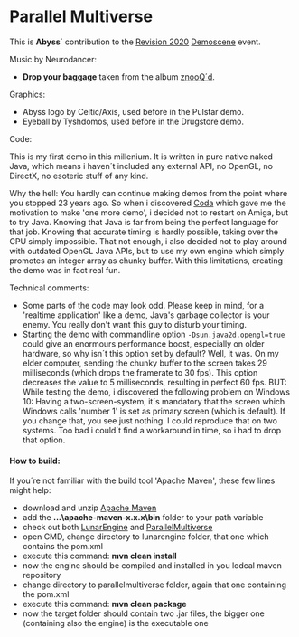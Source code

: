 # Parallel Multiverse

This is **Abyss**´ contribution to the [Revision 2020](https://2020.revision-party.net "Revision") [Demoscene](https://en.wikipedia.org/wiki/Demoscene "Wikipedia") event.



Music by Neurodancer:

* **Drop your baggage** taken from the album [znooQ´d](https://neurowerx.bandcamp.com/album/znooqd "neurowerx.bandcamp.com").



Graphics:

* Abyss logo by Celtic/Axis, used before in the Pulstar demo.
* Eyeball by Tyshdomos, used before in the Drugstore demo.



Code:

This is my first demo in this millenium. It is written in pure native naked Java, which means i haven´t included any external API, no OpenGL, no DirectX, no esoteric stuff of any kind.

Why the hell: You hardly can continue making demos from the point where you stopped 23 years ago. So when i discovered [Coda](https://www.pouet.net/prod.php?which=80998 "Pouet") which gave me the motivation to make 'one more demo', i decided not to restart on Amiga, but to try Java. Knowing that Java is far from being the perfect language for that job. Knowing that accurate timing is hardly possible, taking over the CPU simply impossible. That not enough, i also decided not to play around with outdated OpenGL Java APIs, but to use my own engine which simply promotes an integer array as chunky buffer. With this limitations, creating the demo was in fact real fun.



Technical comments:

- Some parts of the code may look odd. Please keep in mind, for a 'realtime application' like a demo, Java's garbage collector is your enemy. You really don't want this guy to disturb your timing.
- Starting the demo with commandline option `-Dsun.java2d.opengl=true` could give an enormours performance boost, especially on older hardware, so why isn´t this option set by default?
  Well, it was. On my elder computer, sending the chunky buffer to the screen takes 29 milliseconds (which drops the framerate to 30 fps). This option decreases the value to 5 milliseconds, resulting in perfect 60 fps.
  BUT: While testing the demo, i discovered the following problem on Windows 10: Having a two-screen-system, it´s mandatory that the screen which Windows calls 'number 1' is set as primary screen (which is default). If you change that, you see just nothing. I could reproduce that on two systems. Too bad i could´t find a workaround in time, so i had to drop that option.



#### How to build: ####

If you´re not familiar with the build tool 'Apache Maven', these few lines might help:

* download and unzip [Apache Maven](http://maven.apache.org/download.cgi)
* add the **...\apache-maven-x.x.x\bin** folder to your path variable
* check out both [LunarEngine](https://github.com/Moon70/LunarEngine) and [ParallelMultiverse](https://github.com/Moon70/ParallelMultiverse)
* open CMD, change directory to lunarengine folder, that one which contains the pom.xml
* execute this command: **mvn clean install**
* now the engine should be compiled and installed in you lodcal maven repository
* change directory to parallelmultiverse folder, again that one containing the pom.xml
* execute this command: **mvn clean package**
* now the target folder should contain two .jar files, the bigger one (containing also the engine) is the executable one

